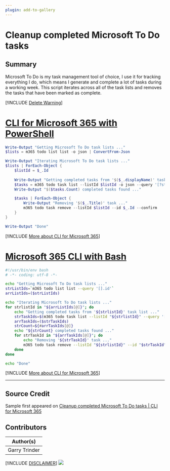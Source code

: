 ```yaml
---
plugin: add-to-gallery
---
```


# Cleanup completed Microsoft To Do tasks

## Summary

Microsoft To Do is my task management tool of choice, I use it for tracking everything I do, which means I generate and complete a lot of tasks during a working week.
This script iterates across all of the task lists and removes the tasks that have been marked as complete.
 
[!INCLUDE [Delete Warning](../../docfx/includes/DELETE-WARN.md)]

# [CLI for Microsoft 365 with PowerShell](#tab/cli-m365-ps)
```powershell
Write-Output "Getting Microsoft To Do task lists ..."
$lists = m365 todo list list -o json | ConvertFrom-Json

Write-Output "Iterating Microsoft To Do task lists ..."
$lists | ForEach-Object { 
    $listId = $_.Id
    
    Write-Output "Getting completed tasks from '$($_.displayName)' task list ..."
    $tasks = m365 todo task list --listId $listId -o json --query '[?status==`completed`]' | ConvertFrom-Json
    Write-Output "$($tasks.Count) completed tasks found ..."

    $tasks | ForEach-Object {
        Write-Output "Removing '$($_.Title)' task ..."
        m365 todo task remove --listId $listId --id $_.Id --confirm
    }
}

Write-Output "Done"
```
[!INCLUDE [More about CLI for Microsoft 365](../../docfx/includes/MORE-CLIM365.md)]
 
# [Microsoft 365 CLI with Bash](#tab/m365cli-bash)
```bash
#!/usr/bin/env bash
# -*- coding: utf-8 -*- 

echo "Getting Microsoft To Do task lists ..."
strListIds=`m365 todo list list --query '[].id'`
arrListIds=($strListIds)

echo "Iterating Microsoft To Do task lists ..."
for strlistId in "${arrListIds[@]}"; do
    echo "Getting completed tasks from '${strlistId}' task list ..."
    strTaskIds=$(m365 todo task list --listId "${strlistId}" --query '[?status==`completed`].id')
    arrTaskIds=($strTaskIds)
    strCount=${#arrTaskIds[@]}
    echo "${strCount} completed tasks found ..."    
    for strTaskId in "${arrTaskIds[@]}"; do
        echo "Removing '${strTaskId}' task ..."
        m365 todo task remove --listId "${strlistId}" --id "$strTaskId" --confirm
    done
done

echo "Done"
```
[!INCLUDE [More about CLI for Microsoft 365](../../docfx/includes/MORE-CLIM365.md)]
***

## Source Credit

Sample first appeared on [Cleanup completed Microsoft To Do tasks | CLI for Microsoft 365](https://pnp.github.io/cli-microsoft365/sample-scripts/todo/cleanup-completed-todos/)

## Contributors

| Author(s) |
|-----------|
| Garry Trinder |


[!INCLUDE [DISCLAIMER](../../docfx/includes/DISCLAIMER.md)]
<img src="https://pnptelemetry.azurewebsites.net/script-samples/scripts/todo-cleanup-completed-todos" aria-hidden="true" />
